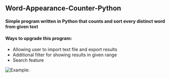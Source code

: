 ## Word-Appearance-Counter-Python
#### Simple program written in Python that counts and sort every distinct word from given text
#### Ways to upgrade this program:
* Allowing user to import text file and export results
* Additional filter for showing results in given range
* Search feature

![Example: ](https://github.com/jovanovic-djo/Word-Appearance-Counter-Python/Example.png)


